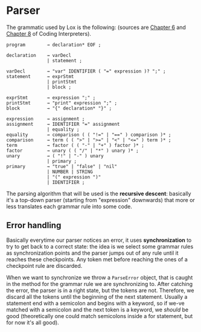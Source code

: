 # Parser

The grammatic used by Lox is the following: (sources are [Chapter 6](https://craftinginterpreters.com/parsing-expressions.html) and [Chapter 8](https://craftinginterpreters.com/statements-and-state.html) of Coding Interpreters).

```
program        → declaration* EOF ;

declaration    → varDecl
               | statement ;

varDecl        → "var" IDENTIFIER ( "=" expression )? ";" ;
statement      → exprStmt
               | printStmt
               | block ;

exprStmt       → expression ";" ;
printStmt      → "print" expression ";" ;
block          → "{" declaration* "}" ;

expression     → assignment ;
assignment     → IDENTIFIER "=" assignment
               | equality ;
equality       → comparison ( ( "!=" | "==" ) comparison )* ;
comparison     → term ( ( ">" | ">=" | "<" | "<=" ) term )* ;
term           → factor ( ( "-" | "+" ) factor )* ;
factor         → unary ( ( "/" | "*" ) unary )* ;
unary          → ( "!" | "-" ) unary
               | primary ;
primary        → "true" | "false" | "nil"
               | NUMBER | STRING
               | "(" expression ")"
               | IDENTIFIER ;
```

The parsing algorithm that will be used is the **recursive descent**: basically it's a top-down parser (starting from "expression" downwards) that more or less translates each grammar rule into some code.

## Error handling

Basically everytime our parser notices an error, it uses **synchronization** to try to get back to a correct state: the idea is we select some grammar rules as synchronization points and the parser jumps out of any rule until it reaches these checkpoints. Any token met before reaching the ones of a checkpoint rule are discarded.

When we want to synchronize we throw a `ParseError` object, that is caught in the method for the grammar rule we are synchronizing to. After catching the error, the parser is in a right state, but the tokens are not. Therefore, we discard all the tokens until the beginning of the next statement. Usually a statement end with a semicolon and begins with a keyword, so if we-ve matched with a semicolon and the next token is a keyword, we _should_ be good (theoretically one could match semicolons inside a for statement, but for now it's all good).
